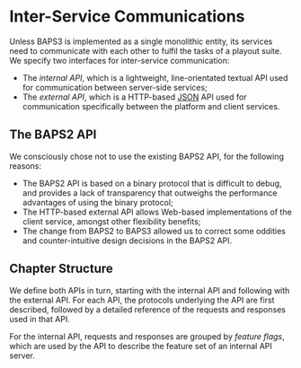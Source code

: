 # Inter-Service Communications

Unless BAPS3 is implemented as a single monolithic entity, its services need to
communicate with each other to fulfil the tasks of a playout suite.  We specify
two interfaces for inter-service communication:

* The _internal API_, which is a lightweight, line-orientated textual API used
  for communication between server-side services;
* The _external API_, which is a HTTP-based [JSON][] API used for communication
  specifically between the platform and client services.

## The BAPS2 API

We consciously chose not to use the existing BAPS2 API, for the following
reasons:

* The BAPS2 API is based on a binary protocol that is difficult to debug, and
  provides a lack of transparency that outweighs the performance advantages of
  using the binary protocol;
* The HTTP-based external API allows Web-based implementations of the client
  service, amongst other flexibility benefits;
* The change from BAPS2 to BAPS3 allowed us to correct some oddities and
  counter-intuitive design decisions in the BAPS2 API.

## Chapter Structure

We define both APIs in turn, starting with the internal API and following with
the external API.  For each API, the protocols underlying the API are first
described, followed by a detailed reference of
the requests and responses used in that API.

For the internal API, requests and responses are grouped by _feature flags_,
which are used by the API to describe the feature set of an internal API server.

[JSON]:  http://json.org/

